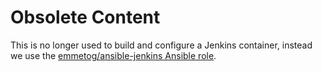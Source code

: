 # Obsolete Content

This is no longer used to build and configure a Jenkins container, instead we use the
[emmetog/ansible-jenkins Ansible role](https://github.com/emmetog/ansible-jenkins).
